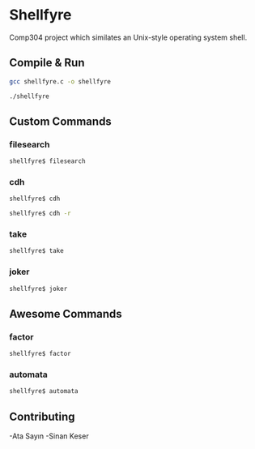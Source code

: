 # Shellfyre

Comp304 project which similates an Unix-style operating system shell.

## Compile & Run

```bash
gcc shellfyre.c -o shellfyre
```

```bash
./shellfyre
```

## Custom Commands

### filesearch

```bash
shellfyre$ filesearch 
```

### cdh

```bash
shellfyre$ cdh 
```

```bash
shellfyre$ cdh -r
```

### take
```bash
shellfyre$ take
```
### joker

```bash
shellfyre$ joker
```
## Awesome Commands

### factor

```bash
shellfyre$ factor
```

### automata

```bash
shellfyre$ automata
```

## Contributing
-Ata Sayın
-Sinan Keser
